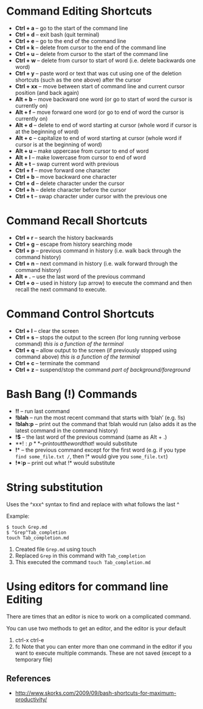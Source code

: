 # Command Editing Shortcuts

- **Ctrl + a** – go to the start of the command line
- **Ctrl + d** – exit bash (quit terminal)
- **Ctrl + e** – go to the end of the command line
- **Ctrl + k** – delete from cursor to the end of the command line
- **Ctrl + u** – delete from cursor to the start of the command line
- **Ctrl + w** – delete from cursor to start of word (i.e. delete backwards one word)
- **Ctrl + y** – paste word or text that was cut using one of the deletion shortcuts (such as the one above) after the cursor
- **Ctrl + xx** – move between start of command line and current cursor position (and back again)
- **Alt + b** – move backward one word (or go to start of word the cursor is currently on)
- **Alt + f** – move forward one word (or go to end of word the cursor is currently on)
- **Alt + d** – delete to end of word starting at cursor (whole word if cursor is at the beginning of word)
- **Alt + c** – capitalize to end of word starting at cursor (whole word if cursor is at the beginning of word)
- **Alt + u** – make uppercase from cursor to end of word
- **Alt + l** – make lowercase from cursor to end of word
- **Alt + t** – swap current word with previous
- **Ctrl + f** – move forward one character
- **Ctrl + b** – move backward one character
- **Ctrl + d** – delete character under the cursor
- **Ctrl + h** – delete character before the cursor
- **Ctrl + t** – swap character under cursor with the previous one

# Command Recall Shortcuts

- **Ctrl + r** – search the history backwards
- **Ctrl + g** – escape from history searching mode
- **Ctrl + p** – previous command in history (i.e. walk back through the command history)
- **Ctrl + n** – next command in history (i.e. walk forward through the command history)
- **Alt + .** – use the last word of the previous command
- **Ctrl + o** – used in history (up arrow) to execute the command and then recall the next command to execute.

# Command Control Shortcuts

- **Ctrl + l** – clear the screen
- **Ctrl + s** – stops the output to the screen (for long running verbose command) _this is a function of the terminal_
- **Ctrl + q** – allow output to the screen (if previously stopped using command above) _this is a function of the terminal_
- **Ctrl + c** – terminate the command
- **Ctrl + z** – suspend/stop the command _part of background/foreground_

# Bash Bang (!) Commands

- **!!** – run last command
- **!blah** – run the most recent command that starts with ‘blah’ (e.g. !ls)
- **!blah:p** – print out the command that !blah would run (also adds it as the latest command in the command history)
- **!$** – the last word of the previous command (same as Alt + .)
- **!$:p** – print out the word that !$ would substitute
- **!*** – the previous command except for the first word (e.g. if you type ``find some_file.txt /``, then !* would give you `some_file.txt`)
- **!*:p** – print out what !* would substitute

# String substitution
Uses the ^xxx^ syntax to find and replace with what follows the last ^

Example:
```
$ touch Grep.md
$ ^Grep^Tab_completion
touch Tab_completion.md
```

1. Created file `Grep.md` using touch
2. Replaced `Grep` in this command with `Tab_completion`
3. This executed the command `touch Tab_completion.md`

# Using editors for command line Editing
There are times that an editor is nice to work on a complicated command.

You can use two methods to get an editor, and the editor is your default
1. ctrl-x ctrl-e
2. fc
Note that you can enter more than one command in the editor if you want to execute multiple commands. These are not saved (except to a temporary file)

## References
* http://www.skorks.com/2009/09/bash-shortcuts-for-maximum-productivity/
